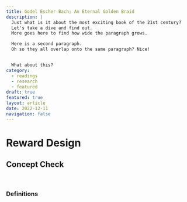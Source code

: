 ```yaml
---
title: Godel Escher Bach; An Eternal Golden Braid
description: |
  Just what is it about the most exciting book of the 21st century?
  Let's take a dive and find out.
  More goes here to find how wide the paragraph grows.

  Here is a second paragraph.
  Oh so they all overlap onto the same paragraph? Nice!


  What about this?
category:
  - readings
  - research
  - featured
draft: true
featured: true
layout: article
date: 2022-12-11
navigation: false
---
```


# Reward Design

## Concept Check
 
 &nbsp;
 
### Definitions
